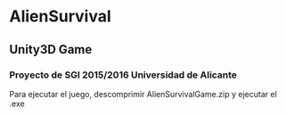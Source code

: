 # AlienSurvival
## Unity3D Game
### Proyecto de SGI 2015/2016 Universidad de Alicante
Para ejecutar el juego, descomprimir AlienSurvivalGame.zip y ejecutar el .exe
